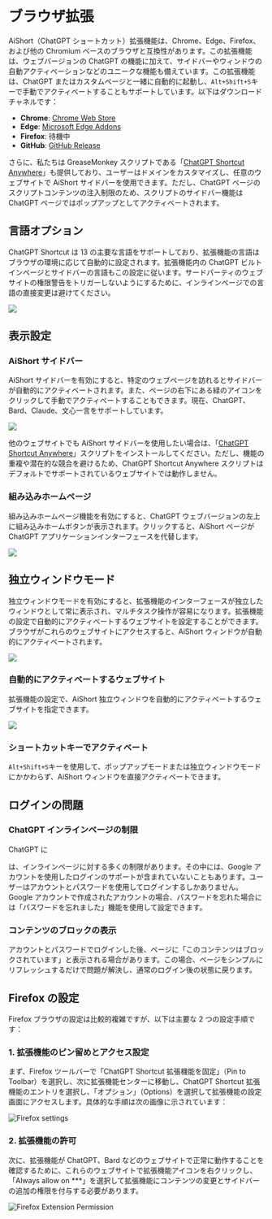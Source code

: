 # ブラウザ拡張

AiShort（ChatGPT ショートカット）拡張機能は、Chrome、Edge、Firefox、および他の Chromium ベースのブラウザと互換性があります。この拡張機能は、ウェブバージョンの ChatGPT の機能に加えて、サイドバーやウィンドウの自動アクティベーションなどのユニークな機能も備えています。この拡張機能は、ChatGPT またはカスタムページと一緒に自動的に起動し、`Alt+Shift+S`キーで手動でアクティベートすることもサポートしています。以下はダウンロードチャネルです：

- **Chrome**: [Chrome Web Store](https://chrome.google.com/webstore/detail/chatgpt-shortcut/blcgeoojgdpodnmnhfpohphdhfncblnj)
- **Edge**: [Microsoft Edge Addons](https://microsoftedge.microsoft.com/addons/detail/chatgpt-shortcut/hnggpalhfjmdhhmgfjpmhlfilnbmjoin)
- **Firefox**: 待機中
- **GitHub**: [GitHub Release](https://github.com/rockbenben/ChatGPT-Shortcut/releases/latest)

さらに、私たちは GreaseMonkey スクリプトである「[ChatGPT Shortcut Anywhere](https://greasyfork.org/scripts/482907-chatgpt-shortcut-anywhere)」も提供しており、ユーザーはドメインをカスタマイズし、任意のウェブサイトで AiShort サイドバーを使用できます。ただし、ChatGPT ページのスクリプトコンテンツの注入制限のため、スクリプトのサイドバー機能は ChatGPT ページではポップアップとしてアクティベートされます。

## 言語オプション

ChatGPT Shortcut は 13 の主要な言語をサポートしており、拡張機能の言語はブラウザの環境に応じて自動的に設定されます。拡張機能内の ChatGPT ビルトインページとサイドバーの言語もこの設定に従います。サードパーティのウェブサイトの権限警告をトリガーしないようにするために、インラインページでの言語の直接変更は避けてください。

![](https://img.newzone.top/2023-12-23-12-04-29.png?imageMogr2/format/webp)

## 表示設定

### AiShort サイドバー

AiShort サイドバーを有効にすると、特定のウェブページを訪れるとサイドバーが自動的にアクティベートされます。また、ページの右下にある緑のアイコンをクリックして手動でアクティベートすることもできます。現在、ChatGPT、Bard、Claude、文心一言をサポートしています。

![](https://img.newzone.top/2023-12-23-04-16-15.gif?imageMogr2/format/webp)

他のウェブサイトでも AiShort サイドバーを使用したい場合は、「[ChatGPT Shortcut Anywhere](https://greasyfork.org/scripts/482907-chatgpt-shortcut-anywhere)」スクリプトをインストールしてください。ただし、機能の重複や潜在的な競合を避けるため、ChatGPT Shortcut Anywhere スクリプトはデフォルトでサポートされているウェブサイトでは動作しません。

### 組み込みホームページ

組み込みホームページ機能を有効にすると、ChatGPT ウェブバージョンの左上に組み込みホームボタンが表示されます。クリックすると、AiShort ページが ChatGPT アプリケーションインターフェースを代替します。

![](https://img.newzone.top/ai/2023-12-22-19-40-15.png?imageMogr2/format/webp)

## 独立ウィンドウモード

独立ウィンドウモードを有効にすると、拡張機能のインターフェースが独立したウィンドウとして常に表示され、マルチタスク操作が容易になります。拡張機能の設定で自動的にアクティベートするウェブサイトを設定することができます。ブラウザがこれらのウェブサイトにアクセスすると、AiShort ウィンドウが自動的にアクティベートされます。

![](https://img.newzone.top/2023-12-23-12-07-09.png?imageMogr2/format/webp)

### 自動的にアクティベートするウェブサイト

拡張機能の設定で、AiShort 独立ウィンドウを自動的にアクティベートするウェブサイトを指定できます。

![](https://img.newzone.top/2023-12-23-12-09-51.png?imageMogr2/format/webp)

### ショートカットキーでアクティベート

`Alt+Shift+S`キーを使用して、ポップアップモードまたは独立ウィンドウモードにかかわらず、AiShort ウィンドウを直接アクティベートできます。

## ログインの問題

### ChatGPT インラインページの制限

ChatGPT に

は、インラインページに対する多くの制限があります。その中には、Google アカウントを使用したログインのサポートが含まれていないこともあります。ユーザーはアカウントとパスワードを使用してログインするしかありません。Google アカウントで作成されたアカウントの場合、パスワードを忘れた場合には「パスワードを忘れました」機能を使用して設定できます。

### コンテンツのブロックの表示

アカウントとパスワードでログインした後、ページに「このコンテンツはブロックされています」と表示される場合があります。この場合、ページをシンプルにリフレッシュするだけで問題が解決し、通常のログイン後の状態に戻ります。

## Firefox の設定

Firefox ブラウザの設定は比較的複雑ですが、以下は主要な 2 つの設定手順です：

### 1. 拡張機能のピン留めとアクセス設定

まず、Firefox ツールバーで「ChatGPT Shortcut 拡張機能を固定」（Pin to Toolbar）を選択し、次に拡張機能センターに移動し、ChatGPT Shortcut 拡張機能のエントリを選択し、「オプション」（Options）を選択して拡張機能の設定画面にアクセスします。具体的な手順は次の画像に示されています：

![Firefox settings](https://img.newzone.top/2023-12-25-05-51-47.png?imageMogr2/format/webp)

### 2. 拡張機能の許可

次に、拡張機能が ChatGPT、Bard などのウェブサイトで正常に動作することを確認するために、これらのウェブサイトで拡張機能アイコンを右クリックし、「Always allow on ***」を選択して拡張機能にコンテンツの変更とサイドバーの追加の権限を付与する必要があります。

![Firefox Extension Permission](https://img.newzone.top/2023-12-25-05-59-48.png?imageMogr2/format/webp)
